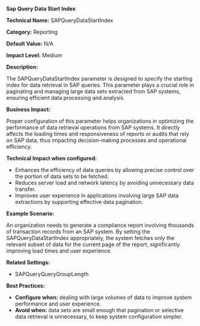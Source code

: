 **Sap Query Data Start Index**

**Technical Name:** SAPQueryDataStartIndex

**Category:** Reporting

**Default Value:** N/A

**Impact Level:** Medium

**Description:**

The SAPQueryDataStartIndex parameter is designed to specify the starting index for data retrieval in SAP queries. This parameter plays a crucial role in paginating and managing large data sets extracted from SAP systems, ensuring efficient data processing and analysis.

**Business Impact:**

Proper configuration of this parameter helps organizations in optimizing the performance of data retrieval operations from SAP systems. It directly affects the loading times and responsiveness of reports or audits that rely on SAP data, thus impacting decision-making processes and operational efficiency.

**Technical Impact when configured:**

- Enhances the efficiency of data queries by allowing precise control over the portion of data sets to be fetched.
- Reduces server load and network latency by avoiding unnecessary data transfer.
- Improves user experience in applications involving large SAP data extractions by supporting effective data pagination.

**Example Scenario:**

An organization needs to generate a compliance report involving thousands of transaction records from an SAP system. By setting the SAPQueryDataStartIndex appropriately, the system fetches only the relevant subset of data for the current page of the report, significantly improving load times and user experience.

**Related Settings:** 

- SAPQueryQueryGroupLength

**Best Practices:** 

- **Configure when:** dealing with large volumes of data to improve system performance and user experience.
- **Avoid when:** data sets are small enough that pagination or selective data retrieval is unnecessary, to keep system configuration simpler.